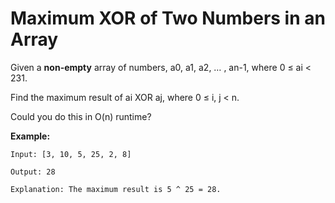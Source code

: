 # Maximum XOR of Two Numbers in an Array

Given a **non-empty** array of numbers, a0, a1, a2, … , an-1, where 0 ≤ ai < 231.

Find the maximum result of ai XOR aj, where 0 ≤ i, j < n.

Could you do this in O(n) runtime?

**Example:**

```pseudo
Input: [3, 10, 5, 25, 2, 8]

Output: 28

Explanation: The maximum result is 5 ^ 25 = 28.
```

